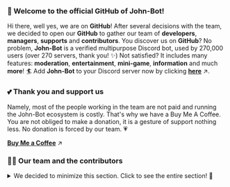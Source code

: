 ### 👋 Welcome to the official GitHub of John-Bot!
Hi there, well yes, we are on **GitHub**! After several decisions with the team, we decided to open our **GitHub** to gather our team of **developers**, **managers**, **supports** and **contributors**. You discover us on **GitHub**? No problem, **John-Bot** is a verified multipurpose Discord bot, used by 270,000 users (over 270 servers, thank you! ✨) Not satisfied? It includes many features: **moderation**, **entertainment**, **mini-game**, **information** and much **more**! 🏄 Add **John-Bot** to your Discord server now by clicking **[here](https://discord.com/oauth2/authorize?client_id=958547309728256081&scope=bot%20applications.commands&permissions=545460321791)** ↗️.

### 💕 Thank you and support us
Namely, most of the people working in the team are not paid and running the John-Bot ecosystem is costly. That's why we have a Buy Me A Coffee. You are not obliged to make a donation, it is a gesture of support nothing less. No donation is forced by our team. 💗

**[Buy Me a Coffee](https://www.buymeacoffee.com/johnbot)** ↗️

### 🧙‍♂️ Our team and the contributors
<details> 
	<summary>We decided to minimize this section. Click to see the entire section! 👀</summary>
	<br>
<table>
  <tr>
    <td align="center"><a href="https://github.com/Zzerium"><img src="https://github.com/Zzerium.png?size=100" width="100px;" alt=""/><br /><sub><b>Alexis™ / Zzerium</b></sub></a><br /><a href="https://allcontributors.org/docs/en/emoji-key" title="Project Creator">👑</a> <a href="https://allcontributors.org/docs/en/emoji-key" title="Business Development">💼</a> <a href="https://allcontributors.org/docs/en/emoji-key" title="Code">💻</a> <a href="https://allcontributors.org/docs/en/emoji-key" title="Documentation">📖</a> <br /><a href="https://allcontributors.org/docs/en/emoji-key" title="Ideas & Planning">🤔</a> <a href="https://allcontributors.org/docs/en/emoji-key" title="Project Management">📆</a> <a href="https://allcontributors.org/docs/en/emoji-key" title="Infrastructure">🚇</a></td>
    <td align="center"><a href="https://github.com/nneeeeldoooox"><img src="https://github.com/nneeeeldoooox.png?size=100" width="100px;" alt=""/><br /><sub><b>neldox</b></sub></a><br /><a href="https://allcontributors.org/docs/en/emoji-key" title="Answering Questions">💬</a> <a href="https://allcontributors.org/docs/en/emoji-key" title="Reviewed Pull Requests">👀</a> <br /><a href="https://allcontributors.org/docs/en/emoji-key" title="Translation">🌍</a> <a href="https://allcontributors.org/docs/en/emoji-key" title="Ideas & Planning">🤔 <a href="https://allcontributors.org/docs/en/emoji-key" title="User Testing">📓</a></a></td>
    <td align="center"><a href="https://nino-chevrier.fr/"><img src="https://cdn.discordapp.com/avatars/712329722402439300/e9f58cc6e57577dae7815d37620527e7.png" width="100px;" alt=""/><br /><sub><b>Nino Chevrier</b></sub></a><br /><a href="https://allcontributors.org/docs/en/emoji-key" title="Web Code">💻</a> <a href="https://allcontributors.org/docs/en/emoji-key" title="Design">🎨</a> <br />ㅤ</td>
    <td align="center"><a href="https://dribbble.com/Slint"><img src="https://cdn.discordapp.com/avatars/652390240169885706/5103b3d98b99ae3fa0fa1f87634d091f.png" width="100px;" alt=""/><br /><sub><b>Slint</b></sub></a><br /><a href="https://allcontributors.org/docs/en/emoji-key" title="Design">🎨</a> <br />ㅤ</td>
    <td align="center"><a href="https://github.com/RedMoonSpace192"><img src="https://cdn.discordapp.com/avatars/991121733761384560/b05d164d449c1a3d73a8b16a2fb60751.png" width="100px;" alt=""/><br /><sub><b>Lunar / Redd</b></sub></a><br /><a href="https://allcontributors.org/docs/en/emoji-key" title="Answering Questions">💬 </a><a href="https://allcontributors.org/docs/en/emoji-key" title="User Testing">📓</a> <br />ㅤ</td>
  </tr>
</details> 
